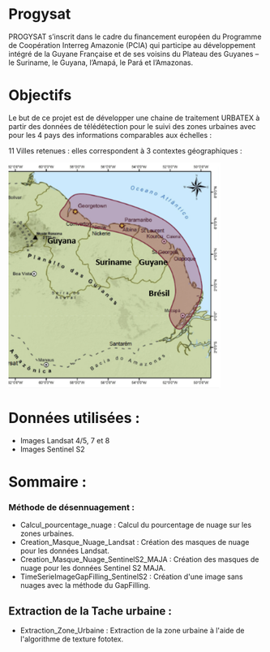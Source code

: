 # Progysat
PROGYSAT s’inscrit dans le cadre du financement européen du Programme de Coopération Interreg Amazonie (PCIA) qui participe au développement intégré de la Guyane Française et de ses voisins du Plateau des Guyanes – le Suriname, le Guyana, l’Amapá, le Pará et l’Amazonas.

# Objectifs
Le but de ce projet est de développer une chaine de traitement URBATEX à partir des données de télédétection pour le suivi des zones urbaines avec pour les 4 pays des informations comparables aux échelles :


11 Villes retenues : elles correspondent à 3 contextes géographiques :

![Zone d'étude](zone_etude.png)


# Données utilisées :
 * Images Landsat 4/5, 7 et 8
 * Images Sentinel S2
 
# Sommaire : 
### Méthode de désennuagement :
 * Calcul_pourcentage_nuage : Calcul du pourcentage de nuage sur les zones urbaines.
 * Creation_Masque_Nuage_Landsat : Création des masques de nuage pour les données Landsat.  
 * Creation_Masque_Nuage_SentinelS2_MAJA : Création des masques de nuage pour les données Sentinel S2 MAJA. 
 * TimeSerieImageGapFilling_SentinelS2 : Création d'une image sans nuages avec la méthode du GapFilling.
 
## Extraction de la Tache urbaine :  
 * Extraction_Zone_Urbaine : Extraction de la zone urbaine à l'aide de l'algorithme de texture fototex.
 
